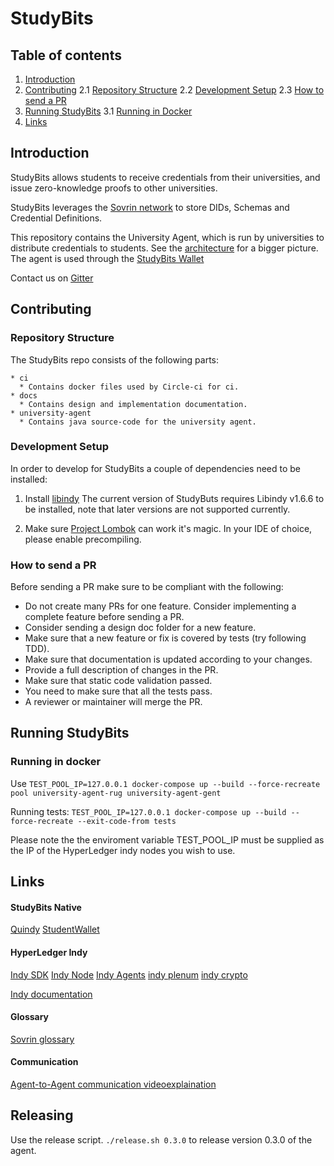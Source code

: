 # StudyBits

## Table of contents
1. [Introduction](#introduction)
2. [Contributing](#contributing)
    2.1 [Repository Structure](#structure)
    2.2 [Development Setup](#dev)
    2.3 [How to send a PR](#pullrequests)
3. [Running StudyBits](#running)
    3.1 [Running in Docker](#RunInDocker)
4. [Links](#links)


## Introduction <a name="introduction"></a>
StudyBits allows students to receive credentials from their universities, and issue zero-knowledge proofs to other universities.

StudyBits leverages the [Sovrin network](https://sovrin.org/) to store DIDs, Schemas and Credential Definitions.

This repository contains the University Agent, which is run by universities to distribute credentials to students. See the [architecture](https://github.com/Quintor/StudyBits/wiki/StudyBits-v0.3-architecture) for a bigger picture.
The agent is used through the [StudyBits Wallet](https://github.com/Quintor/StudyBitsWallet)


Contact us on [Gitter](https://gitter.im/StudyBits/Lobby)


## Contributing <a name="contributing"></a>

### Repository Structure <a name="structure"></a>

The StudyBits repo consists of the following parts:

```
* ci
  * Contains docker files used by Circle-ci for ci.
* docs
  * Contains design and implementation documentation.
* university-agent
  * Contains java source-code for the university agent.
```

### Development Setup <a name="dev"></a>

In order to develop for StudyBits a couple of dependencies need to be installed:

1. Install [libindy](https://github.com/hyperledger/indy-sdk/tree/master/libindy)
    The current version of StudyButs requires Libindy v1.6.6 to be installed, note that later versions are not supported currently.

2. Make sure [Project Lombok](https://projectlombok.org/) can work it's magic. In your IDE of choice, please enable precompiling.

### How to send a PR <a name="pullrequests"></a>

Before sending a PR make sure to be compliant with the following:

+ Do not create many PRs for one feature. Consider implementing a complete feature before sending a PR. 
+ Consider sending a design doc folder for a new feature.
+ Make sure that a new feature or fix is covered by tests (try following TDD).
+ Make sure that documentation is updated according to your changes.
+ Provide a full description of changes in the PR.
+ Make sure that static code validation passed.
+ You need to make sure that all the tests pass.
+ A reviewer or maintainer will merge the PR.

## Running StudyBits <a name="running"></a>

### Running in docker <a name="RunInDocker"></a>

Use `TEST_POOL_IP=127.0.0.1 docker-compose up --build --force-recreate pool university-agent-rug university-agent-gent` 

Running tests: `TEST_POOL_IP=127.0.0.1 docker-compose up --build --force-recreate --exit-code-from tests`

Please note the the enviroment variable TEST_POOL_IP must be supplied as the IP of the HyperLedger indy nodes you wish to use.

## Links <a name="links"></a>

#### StudyBits Native
[Quindy](https://github.com/Quintor/quindy)
[StudentWallet](https://github.com/Quintor/StudyBitsWallet)

#### HyperLedger Indy
[Indy SDK](https://github.com/hyperledger/indy-sdk)
[Indy Node](https://github.com/hyperledger/indy-node)
[Indy Agents](https://github.com/hyperledger/indy-agent)
[indy plenum](https://github.com/hyperledger/indy-plenum/tree/master/docs)
[indy crypto](https://github.com/hyperledger/indy-crypto/blob/master/README.md)

[Indy documentation](https://hyperledger-indy.readthedocs.io/en/latest/)

#### Glossary
[Sovrin glossary](https://docs.google.com/document/d/1giOzpTFXypJ6bAUp_6g93kYOEiNa5eWI1KeIg6wb598/edit)

#### Communication 
[Agent-to-Agent communication videoexplaination](https://drive.google.com/file/d/1PHAy8dMefZG9JNg87Zi33SfKkZvUvXvx/view)

## Releasing

Use the release script. `./release.sh 0.3.0` to release version 0.3.0 of the agent.


